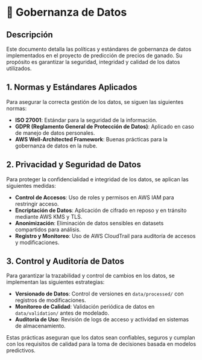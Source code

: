 # 📜 Gobernanza de Datos

## Descripción
Este documento detalla las políticas y estándares de gobernanza de datos implementados en el proyecto de predicción de precios de ganado. Su propósito es garantizar la seguridad, integridad y calidad de los datos utilizados.

## 1. Normas y Estándares Aplicados
Para asegurar la correcta gestión de los datos, se siguen las siguientes normas:
- **ISO 27001**: Estándar para la seguridad de la información.
- **GDPR (Reglamento General de Protección de Datos)**: Aplicado en caso de manejo de datos personales.
- **AWS Well-Architected Framework**: Buenas prácticas para la gobernanza de datos en la nube.

## 2. Privacidad y Seguridad de Datos
Para proteger la confidencialidad e integridad de los datos, se aplican las siguientes medidas:
- **Control de Accesos**: Uso de roles y permisos en AWS IAM para restringir acceso.
- **Encriptación de Datos**: Aplicación de cifrado en reposo y en tránsito mediante AWS KMS y TLS.
- **Anonimización**: Eliminación de datos sensibles en datasets compartidos para análisis.
- **Registro y Monitoreo**: Uso de AWS CloudTrail para auditoría de accesos y modificaciones.

## 3. Control y Auditoría de Datos
Para garantizar la trazabilidad y control de cambios en los datos, se implementan las siguientes estrategias:
- **Versionado de Datos**: Control de versiones en `data/processed/` con registros de modificaciones.
- **Monitoreo de Calidad**: Validación periódica de datos en `data/validation/` antes de modelado.
- **Auditoría de Uso**: Revisión de logs de acceso y actividad en sistemas de almacenamiento.

Estas prácticas aseguran que los datos sean confiables, seguros y cumplan con los requisitos de calidad para la toma de decisiones basada en modelos predictivos.

